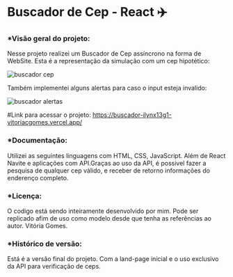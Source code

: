 # Buscador de Cep - React ✈️

### *Visão geral do projeto: 
Nesse projeto realizei um Buscador de Cep assíncrono na forma de WebSite. 
Esta é a representação da simulação com um cep hipotético:

![buscador cep](https://user-images.githubusercontent.com/81329027/228104277-b19cc530-08bb-4353-beb8-5e75fb1ad010.gif)

Também implementei alguns alertas para caso o input esteja invalido:

![buscador alertas](https://user-images.githubusercontent.com/81329027/228105482-eb5fd0e0-e2ff-49d5-91bb-3977dac06888.gif)

#Link para acessar o projeto: 
https://buscador-ilynx13g1-vitoriacgomes.vercel.app/

### *Documentação: 
Utilizei as seguintes linguagens com HTML, CSS, JavaScript. Além de React Navite e aplicações com API.Graças ao uso da API, é possivel fazer a pesquisa de qualquer cep válido, e receber de retorno informações do enderenço completo.

### *Licença: 
O codigo está sendo inteiramente desenvolvido por mim. Pode ser replicado afim de uso como modelo desde que tenha as referências ao autor. Vitória Gomes.

### *Histórico de versão: 
Está é a versão final do projeto. Com a land-page inicial e o uso exclusivo da API para verificação de ceps.


